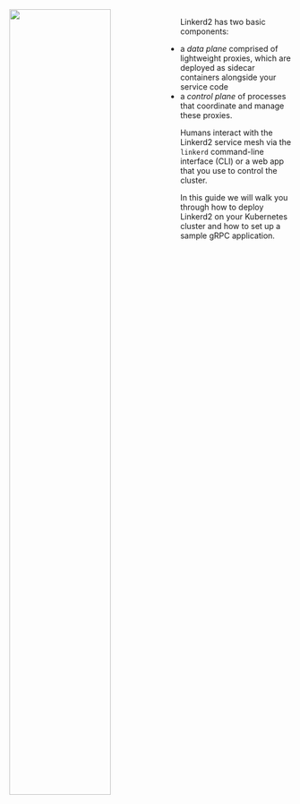 <img align="left" src="https://raw.githubusercontent.com/cncf/artwork/master/linkerd/horizontal/color/linkerd-horizontal-color.png" width="60%" />

Linkerd2 has two basic components:

- a *data plane* comprised of lightweight proxies, which are deployed as sidecar containers alongside your service code
- a *control plane* of processes that coordinate and manage these proxies.

Humans interact with the Linkerd2 service mesh via the `linkerd` command-line interface (CLI) or a web app that you use to control the cluster.

In this guide we will walk you through how to deploy Linkerd2 on your Kubernetes cluster and how to set up a sample gRPC application.
